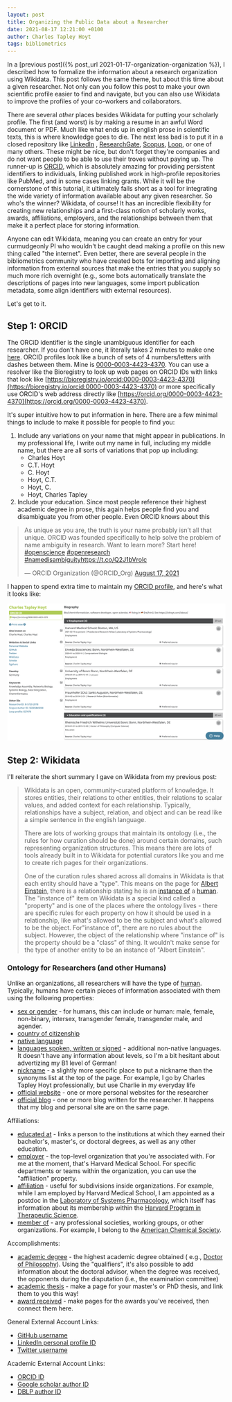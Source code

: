 ```yaml
---
layout: post
title: Organizing the Public Data about a Researcher
date: 2021-08-17 12:21:00 +0100
author: Charles Tapley Hoyt
tags: bibliometrics
---
```

In a [previous post]({% post_url 2021-01-17-organization-organization %}), I described how to formalize the information
about a research organization using Wikidata. This post follows the same theme, but about this time about a given
researcher. Not only can you follow this post to make your own scientific profile easier to find and navigate, but you
can also use Wikidata to improve the profiles of your co-workers and collaborators.

There are several _other_ places besides Wikidata for putting your scholarly profile. The first (and worst) is by making
a resume in an awful Word document or PDF. Much like what ends up in english prose in scientific texts, this is where
knowledge goes to die. The next less bad is to put it in a closed repository like [LinkedIn](https://www.linkedin.com)
, [ResearchGate](https://www.researchgate.net), [Scopus](https://www.scopus.com), [Loop](https://loop.frontiersin.org/),
or one of many others. These might be nice, but don't forget they're companies and do not want people to be able to use
their troves without paying up. The runner-up is [ORCID](https://orcid.org), which is absolutely amazing for providing
persistent identifiers to individuals, linking published work in high-profile repositories like PubMed, and in some
cases linking grants. While it will be the cornerstone of this tutorial, it ultimately falls short as a tool for
integrating the wide variety of information available about any given researcher. So who's the winner? Wikidata, of
course! It has an incredible flexibility for creating new relationships and a first-class notion of scholarly works,
awards, affiliations, employers, and the relationships between them that make it a perfect place for storing
information.

Anyone can edit Wikidata, meaning you can create an entry for your curmudgeonly PI who wouldn't be caught dead making a
profile on this new thing called "the internet". Even better, there are several people in the bibliometrics community
who have created bots for importing and aligning information from external sources that make the entries that you supply
so much more rich overnight (e.g., some bots automatically translate the descriptions of pages into new languages, some
import publication metadata, some align identifiers with external resources).

Let's get to it.

## Step 1: ORCID

The ORCiD identifier is the single unambiguous identifier for each researcher. If you don't have one, it literally takes
2 minutes to make one [here](https://orcid.org/register). ORCID profiles look like a bunch of sets of 4 numbers/letters
with dashes between them. Mine is [0000-0003-4423-4370](https://bioregistry.io/orcid:0000-0003-4423-4370). You can use a
resolver like the Bioregistry to look up web pages on ORCID IDs with links that look like
[https://bioregistry.io/orcid:0000-0003-4423-4370](https://bioregistry.io/orcid:0000-0003-4423-4370) or more
specifically use ORCID's web address directly
like [https://orcid.org/0000-0003-4423-4370](https://orcid.org/0000-0003-4423-4370).

It's super intuitive how to put information in here. There are a few minimal things to include to make it possible for
people to find you:

1. Include any variations on your name that might appear in publications. In my professional life, I write out my name
   in full, including my middle name, but there are all sorts of variations that pop up including:
    - Charles Hoyt
    - C.T. Hoyt
    - C. Hoyt
    - Hoyt, C.T.
    - Hoyt, C.
    - Hoyt, Charles Tapley
2. Include your education. Since most people reference their highest academic degree in prose, this again helps people
   find you and disambiguate you from other people. Even ORCID knows about this

<blockquote class="twitter-tweet" data-partner="tweetdeck"><p lang="en" dir="ltr">As unique as you are, the truth is your name probably isn’t all that unique. ORCID was founded specifically to help solve the problem of name ambiguity in research. Want to learn more? Start here! <a href="https://twitter.com/hashtag/openscience?src=hash&amp;ref_src=twsrc%5Etfw">#openscience</a> <a href="https://twitter.com/hashtag/openresearch?src=hash&amp;ref_src=twsrc%5Etfw">#openresearch</a> <a href="https://twitter.com/hashtag/namedisambiguity?src=hash&amp;ref_src=twsrc%5Etfw">#namedisambiguity</a><a href="https://t.co/Q2J1bVrolc">https://t.co/Q2J1bVrolc</a></p>&mdash; ORCID Organization (@ORCID_Org) <a href="https://twitter.com/ORCID_Org/status/1427578459258249245?ref_src=twsrc%5Etfw">August 17, 2021</a></blockquote>

I happen to spend extra time to maintain my [ORCID profile](https://bioregistry.io/orcid:0000-0003-4423-4370), and
here's what it looks like:

[![ORCID Profile of Charles Tapley Hoyt](/img/orcid_page.png)](https://bioregistry.io/orcid:0000-0003-4423-4370)

## Step 2: Wikidata

I'll reiterate the short summary I gave on Wikidata from my previous post:

> Wikidata is an open, community-curated platform of knowledge. It stores entities, their relations to other entities, their relations to scalar values, and added context for each relationship. Typically, relationships have a subject, relation, and object and can be read like a simple sentence in the english language.
>
> There are lots of working groups that maintain its ontology (i.e., the rules for how curation should be done) around certain domains, such representing organization structures. This means there are lots of tools already built in to Wikidata for potential curators like you and me to create rich pages for their organizations.
>
> One of the curation rules shared across all domains in Wikidata is that each entity should have a "type". This means on the page for [Albert Einstein](https://www.wikidata.org/wiki/Q937), there is a relationship stating he is an
[instance of](https://www.wikidata.org/wiki/Property:P31) a [human](https://www.wikidata.org/wiki/Q5). The "instance of"
item on Wikidata is a special kind called a "property" and is one of the places where the ontology lives - there are specific rules for each property on how it should be used in a relationship, like what's allowed to be the subject and what's allowed to be the object. For"instance of", there are no rules about the subject. However, the object of the relationship where "instance of" is the property should be a "class" of thing. It wouldn't make sense for the type of another entity to be an instance of "Albert Einstein".

### Ontology for Researchers (and other Humans)

Unlike an organizations, all researchers will have the type of [human](https://www.wikidata.org/wiki/Q5). Typically,
humans have certain pieces of information associated with them using the following properties:

- [sex or gender](https://www.wikidata.org/wiki/Property:P21) - for humans, this can include or human: male, female,
  non-binary, intersex, transgender female, transgender male, and agender.
- [country of citizenship](https://www.wikidata.org/wiki/Property:P27)
- [native language](https://www.wikidata.org/wiki/Property:P103)
- [languages spoken, written or signed](https://www.wikidata.org/wiki/Property:P1412) - additional non-native languages.
  It doesn't have any information about levels, so I'm a bit hesitant about advertizing my B1 level of German!
- [nickname](https://www.wikidata.org/wiki/Property:P1449) - a slightly more specific place to put a nickname than the
  synonyms list at the top of the page. For example, I go by Charles Tapley Hoyt professionally, but use Charlie in my
  everyday life
- [official website](https://www.wikidata.org/wiki/Property:P856) - one or more personal websites for the researcher
- [official blog](https://www.wikidata.org/wiki/Property:P1581) - one or more blog written for the researcher. It
  happens that my blog and personal site are on the same page.

Affiliations:

- [educated at](https://www.wikidata.org/wiki/Property:P69) - links a person to the institutions at which they earned
  their bachelor's, master's, or doctoral degrees, as well as any other education.
- [employer](https://www.wikidata.org/wiki/Property:P108) - the top-level organization that you're associated with. For
  me at the moment, that's Harvard Medical School. For specific departments or teams within the organization, you can
  use the "affiliation" property.
- [affiliation](https://www.wikidata.org/wiki/Property:P1416) - useful for subdivisions inside organizations. For
  example, while I am employed by Harvard Medical School, I am appointed as a postdoc in
  the [Laboratory of Systems Pharmacology](https://www.wikidata.org/wiki/Q107380113), which itself has information about
  its membership within the [Harvard Program in Therapeutic Science](https://www.wikidata.org/wiki/Q107392274).
- [member of](https://www.wikidata.org/wiki/Property:P463) - any professional societies, working groups, or other
  organizations. For example, I belong to the [American Chemical Society](https://www.wikidata.org/wiki/Q247556).

Accomplishments:

- [academic degree](https://www.wikidata.org/wiki/Property:P512) - the highest academic degree obtained (
  e.g., [Doctor of Philosophy](https://www.wikidata.org/wiki/Q752297)). Using the "qualifiers", it's also possible to
  add information about the doctoral advisor, when the degree was received, the opponents during the disputation (i.e.,
  the examination committee)
- [academic thesis](https://www.wikidata.org/wiki/Property:P1026) - make a page for your master's or PhD thesis, and
  link them to you this way!
- [award received](https://www.wikidata.org/wiki/Property:P166) - make pages for the awards you've received, then
  connect them here.

General External Account Links:

- [GitHub username](https://www.wikidata.org/wiki/Property:P2037)
- [LinkedIn personal profile ID](https://www.wikidata.org/wiki/Property:P6634)
- [Twitter username](https://www.wikidata.org/wiki/Property:P2002)

Academic External Account Links:

- [ORCID ID](https://www.wikidata.org/wiki/Property:P496)
- [Google scholar author ID](https://www.wikidata.org/wiki/Property:P1960)
- [DBLP author ID](https://www.wikidata.org/wiki/Property:P2456)

